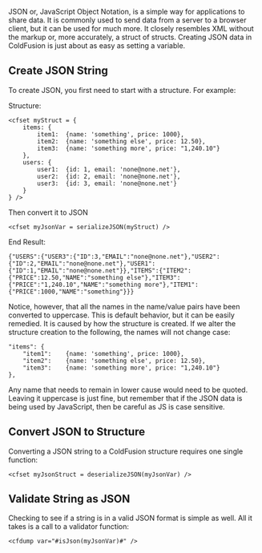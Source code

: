 JSON or, JavaScript Object Notation, is a simple way for applications to
share data. It is commonly used to send data from a server to a browser
client, but it can be used for much more. It closely resembles XML
without the markup or, more accurately, a struct of structs. Creating
JSON data in ColdFusion is just about as easy as setting a variable.

Create JSON String
------------------

To create JSON, you first need to start with a structure. For example:

Structure:

~~~~ {.prettyprint}
<cfset myStruct = {
    items: {
        item1:  {name: 'something', price: 1000},
        item2:  {name: 'something else', price: 12.50},
        item3:  {name: 'something more', price: "1,240.10"}
    },
    users: {
        user1:  {id: 1, email: 'none@none.net'},
        user2:  {id: 2, email: 'none@none.net'},
        user3:  {id: 3, email: 'none@none.net'}
    }
} />
~~~~

Then convert it to JSON

~~~~ {.prettyprint}
<cfset myJsonVar = serializeJSON(myStruct) />
~~~~

End Result:

~~~~ {.prettyprint}
{"USERS":{"USER3":{"ID":3,"EMAIL":"none@none.net"},"USER2":{"ID":2,"EMAIL":"none@none.net"},"USER1":{"ID":1,"EMAIL":"none@none.net"}},"ITEMS":{"ITEM2":{"PRICE":12.50,"NAME":"something else"},"ITEM3":{"PRICE":"1,240.10","NAME":"something more"},"ITEM1":{"PRICE":1000,"NAME":"something"}}}
~~~~

Notice, however, that all the names in the name/value pairs have been
converted to uppercase. This is default behavior, but it can be easily
remedied. It is caused by how the structure is created. If we alter the
structure creation to the following, the names will not change case:

~~~~ {.prettyprint}
"items": {
    "item1":    {name: 'something', price: 1000},
    "item2":    {name: 'something else', price: 12.50},
    "item3":    {name: 'something more', price: "1,240.10"}
},
~~~~

Any name that needs to remain in lower cause would need to be quoted.
Leaving it uppercase is just fine, but remember that if the JSON data is
being used by JavaScript, then be careful as JS is case sensitive.

Convert JSON to Structure
-------------------------

Converting a JSON string to a ColdFusion structure requires one single
function:

~~~~ {.prettyprint}
<cfset myJsonStruct = deserializeJSON(myJsonVar) />
~~~~

Validate String as JSON
-----------------------

Checking to see if a string is in a valid JSON format is simple as well.
All it takes is a call to a validator function:

~~~~ {.prettyprint}
<cfdump var="#isJson(myJsonVar)#" />
~~~~

